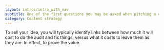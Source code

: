 ```yaml
---
layout: intros/intro_with_nav
subtitle: One of the first questions you may be asked when pitching a content audit project, is what the return on investment will be.
category: Content strategy
---
```


To sell your idea, you will typically identify links between how much it will cost to do the audit and fix things, versus what it costs to leave them as they are. In effect, to prove the value.
